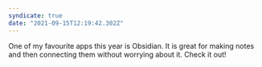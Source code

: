 ```yaml
---
syndicate: true
date: "2021-09-15T12:19:42.302Z"
---
```

One of my favourite apps this year is Obsidian. It is great for making notes and then connecting them without worrying about it. Check it out!